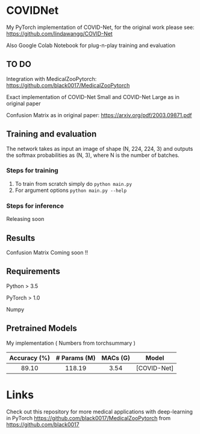 # COVIDNet
My PyTorch implementation of COVID-Net, for the original work please see: https://github.com/lindawangg/COVID-Net

Also Google Colab Notebook for plug-n-play training and evaluation

## TO DO

Integration with MedicalZooPytorch: https://github.com/black0017/MedicalZooPytorch 

Exact implementation of COVID-Net Small and COVID-Net Large as in original paper

Confusion Matrix as in original paper: https://arxiv.org/pdf/2003.09871.pdf

## Training and evaluation
The network takes as input an image of shape (N, 224, 224, 3) and outputs the softmax probabilities as (N, 3), where N is the number of batches.
### Steps for training
1. To train from scratch simply do `python main.py` 
2. For argument options  `python main.py --help` 

### Steps for inference
Releasing soon
## Results
Confusion Matrix Coming soon !!

## Requirements

Python > 3.5

PyTorch > 1.0

Numpy




## Pretrained Models

My implementation ( Numbers from torchsummary )

| Accuracy (%) | # Params (M) | MACs (G) |        Model        |
|:------------:|:------------:|:--------:|:-------------------:|
|   89.10      |     118.19   |   3.54   |    [COVID-Net]      |

# Links
Check out this repository for more medical applications with deep-learning in PyTorch
https://github.com/black0017/MedicalZooPytorch from https://github.com/black0017
